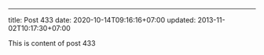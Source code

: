 ---
title: Post 433
date: 2020-10-14T09:16:16+07:00
updated: 2013-11-02T10:17:30+07:00

This is content of post 433